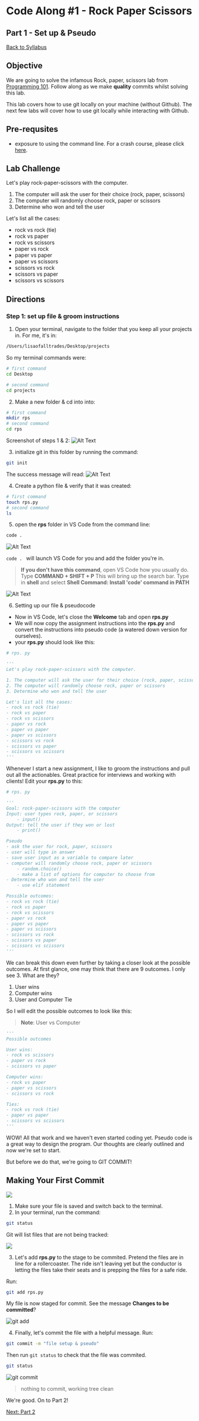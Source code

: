# Code Along #1 - Rock Paper Scissors
## Part 1 - Set up & Pseudo

[Back to Syllabus](/README.md)

## Objective
We are going to solve the infamous Rock, paper, scissors lab from [Programming 101](https://github.com/PdxCodeGuild/Programming101). Follow along as we make **quality** commits whilst solving this lab.

This lab covers how to use git locally on your machine (without Github). The next few labs will cover how to use git locally while interacting with Github.

## Pre-requsites
- exposure to using the command line. For a crash course, please click [here](https://learnrubythehardway.org/book/appendixa.html).

## Lab Challenge
Let's play rock-paper-scissors with the computer.

1. The computer will ask the user for their choice (rock, paper, scissors)
2. The computer will randomly choose rock, paper or scissors
3. Determine who won and tell the user

Let's list all the cases:
- rock vs rock (tie)
- rock vs paper
- rock vs scissors
- paper vs rock
- paper vs paper
- paper vs scissors
- scissors vs rock
- scissors vs paper
- scissors vs scissors

## Directions

### Step 1: set up file & groom instructions

1. Open your terminal, navigate to the folder that you keep all your projects in. For me, it's in:

```bash
/Users/lisaofalltrades/Desktop/projects
```

So my terminal commands were:

```bash
# first command
cd Desktop

# second command
cd projects
```

2. Make a new folder & cd into into:

```bash
# first command
mkdir rps
# second command
cd rps
```

Screenshot of steps 1 & 2:
![Alt Text](/resources/rps/1.png)

3. initialize git in this folder by running the command: 

```bash
git init
```

The success message will read:
![Alt Text](/resources/rps/3.png)

4. Create a python file & verify that it was created:

```bash
# first command
touch rps.py
# second command
ls
```

5. open the **rps** folder in VS Code from the command line:

```bash
code .
```
![Alt Text](/resources/rps/5a.png)

```code . ``` will launch VS Code for you and add the folder you're in.

> **If you don't have this command**, open VS Code how you usually do. Type **COMMAND + SHIFT + P** This will bring up the search bar. Type in **shell** and select **Shell Command: Install 'code' command in PATH**

![Alt Text](/resources/rps/5b.png)

6. Setting up our file & pseudocode
- Now in VS Code, let's close the **Welcome** tab and open **rps.py**
- We will now copy the assignment instructions into the **rps.py** and convert the instructions into pseudo code (a watered down version for ourselves).
- your **rps.py** should look like this:

```python
# rps. py

'''
Let's play rock-paper-scissors with the computer.

1. The computer will ask the user for their choice (rock, paper, scissors)
2. The computer will randomly choose rock, paper or scissors
3. Determine who won and tell the user

Let's list all the cases:
- rock vs rock (tie)
- rock vs paper
- rock vs scissors
- paper vs rock
- paper vs paper
- paper vs scissors
- scissors vs rock
- scissors vs paper
- scissors vs scissors
'''
```

Whenever I start a new assignment, I like to groom the instructions and pull out all the actionables. Great practice for interviews and working with clients! Edit your **rps.py** to this:

```python
# rps. py

'''
Goal: rock-paper-scissors with the computer
Input: user types rock, paper, or scissors
    - input()
Output: tell the user if they won or lost
    - print()

Pseudo
- ask the user for rock, paper, scissors
- user will type in answer
- save user input as a variable to compare later
- computer will randomly choose rock, paper or scissors
    - random.choice()
    - make a list of options for computer to choose from
- Determine who won and tell the user
    - use elif statement

Possible outcomes:
- rock vs rock (tie)
- rock vs paper
- rock vs scissors
- paper vs rock
- paper vs paper
- paper vs scissors
- scissors vs rock
- scissors vs paper
- scissors vs scissors
'''
```

We can break this down even further by taking a closer look at the possible outcomes. At first glance, one may think that there are 9 outcomes. I only see 3. What are they?

1. User wins
2. Computer wins
3. User and Computer Tie

So I will edit the possible outcomes to look like this:

> **Note**: User vs Computer
```python
'''
Possible outcomes

User wins:
- rock vs scissors
- paper vs rock
- scissors vs paper

Computer wins:
- rock vs paper
- paper vs scissors
- scissors vs rock

Ties:
- rock vs rock (tie)
- paper vs paper
- scissors vs scissors
'''
```

WOW! All that work and we haven't even started coding yet. Pseudo code is a great way to design the program. Our thoughts are clearly outlined and now we're set to start.

But before we do that, we're going to GIT COMMIT!

## Making Your First Commit

![](https://media.giphy.com/media/gKICHVGdMT2hKbKnES/giphy.gif)

1. Make sure your file is saved and switch back to the terminal.
2. In your terminal, run the command:

```bash
git status
```

Git will list files that are not being tracked:

![](/resources/rps/commit-1.png)

3. Let's add **rps.py** to the stage to be commited. Pretend the files are in line for a rollercoaster. The ride isn't leaving yet but the conductor is letting the files take their seats and is prepping the files for a safe ride.

Run:
```bash
git add rps.py
```

My file is now staged for commit. See the message **Changes to be committed**?

![git add](/resources/rps/commit-3.png)

4. Finally, let's commit the file with a helpful message. Run:

```bash
git commit -m "file setup & pseudo"
```
Then run ```git status``` to check that the file was commited.

```bash
git status
```

![git commit](/resources/rps/commit-4.png)

>nothing to commit, working tree clean

We're good. On to Part 2!

[Next: Part 2](part-2.md)
